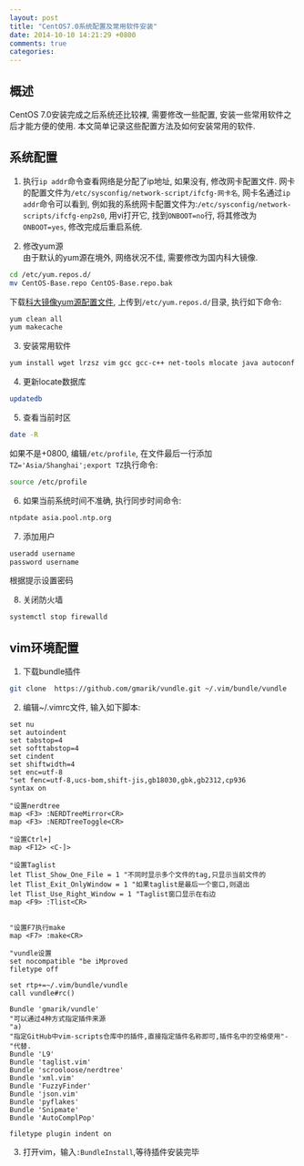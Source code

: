 ```yaml
---
layout: post
title: "CentOS7.0系统配置及常用软件安装"
date: 2014-10-10 14:21:29 +0800
comments: true
categories: 
---
```

## 概述

CentOS 7.0安装完成之后系统还比较裸, 需要修改一些配置, 安装一些常用软件之后才能方便的使用. 本文简单记录这些配置方法及如何安装常用的软件.

<!-- more -->
## 系统配置

1. 执行`ip addr`命令查看网络是分配了ip地址, 如果没有, 修改网卡配置文件. 网卡的配置文件为`/etc/sysconfig/network-script/ifcfg-网卡名`, 网卡名通过`ip addr`命令可以看到, 例如我的系统网卡配置文件为:`/etc/sysconfig/network-scripts/ifcfg-enp2s0`, 用vi打开它, 找到`ONBOOT=no`行, 将其修改为`ONBOOT=yes`, 修改完成后重启系统.

2. 修改yum源	
由于默认的yum源在境外, 网络状况不佳, 需要修改为国内科大镜像. 

```bash 
cd /etc/yum.repos.d/
mv CentOS-Base.repo CentOS-Base.repo.bak
```
下载[科大镜像yum源配置文件](https://lug.ustc.edu.cn/wiki/\_export/code/mirrors/help/centos?codeblock=3), 上传到`/etc/yum.repos.d/`目录, 执行如下命令:    

```bash
yum clean all
yum makecache
```
3. 安装常用软件

```bash
yum install wget lrzsz vim gcc gcc-c++ net-tools mlocate java autoconf openssl man-pages cmake unzip gdb ctags git telnet ntpdate zip 
```
4. 更新locate数据库

```bash
updatedb
```

5. 查看当前时区
```bash
date -R
```
如果不是+0800, 编辑`/etc/profile`, 在文件最后一行添加`TZ='Asia/Shanghai';export TZ`执行命令:

```bash
source /etc/profile
```

6. 如果当前系统时间不准确, 执行同步时间命令:

```bash
ntpdate asia.pool.ntp.org
```

7. 添加用户
```bash
useradd username
password username
```
根据提示设置密码

8. 关闭防火墙
```bash
systemctl stop firewalld
```

## vim环境配置

1. 下载bundle插件

```bash		
git clone  https://github.com/gmarik/vundle.git ~/.vim/bundle/vundle
```

2. 编辑~/.vimrc文件, 输入如下脚本:

```vim
set nu
set autoindent
set tabstop=4
set softtabstop=4
set cindent
set shiftwidth=4
set enc=utf-8
"set fenc=utf-8,ucs-bom,shift-jis,gb18030,gbk,gb2312,cp936
syntax on

"设置nerdtree
map <F3> :NERDTreeMirror<CR>
map <F3> :NERDTreeToggle<CR>

"设置Ctrl+]
map <F12> <C-]>

"设置Taglist 
let Tlist_Show_One_File = 1	"不同时显示多个文件的tag,只显示当前文件的
let Tlist_Exit_OnlyWindow = 1 "如果taglist是最后一个窗口,则退出
let Tlist_Use_Right_Window = 1 "Taglist窗口显示在右边
map <F9> :Tlist<CR>


"设置F7执行make
map <F7> :make<CR>

"vundle设置 
set nocompatible "be iMproved
filetype off

set rtp+=~/.vim/bundle/vundle
call vundle#rc()

Bundle 'gmarik/vundle'
"可以通过4种方式指定插件来源
"a)
"指定GitHub中vim-scripts仓库中的插件,直接指定插件名称即可,插件名中的空格使用"-"代替.
Bundle 'L9'
Bundle 'taglist.vim'
Bundle 'scrooloose/nerdtree'
Bundle 'xml.vim'
Bundle 'FuzzyFinder'
Bundle 'json.vim'
Bundle 'pyflakes'
Bundle 'Snipmate'
Bundle 'AutoComplPop'

filetype plugin indent on
```
3. 打开vim，输入`:BundleInstall`,等待插件安装完毕

